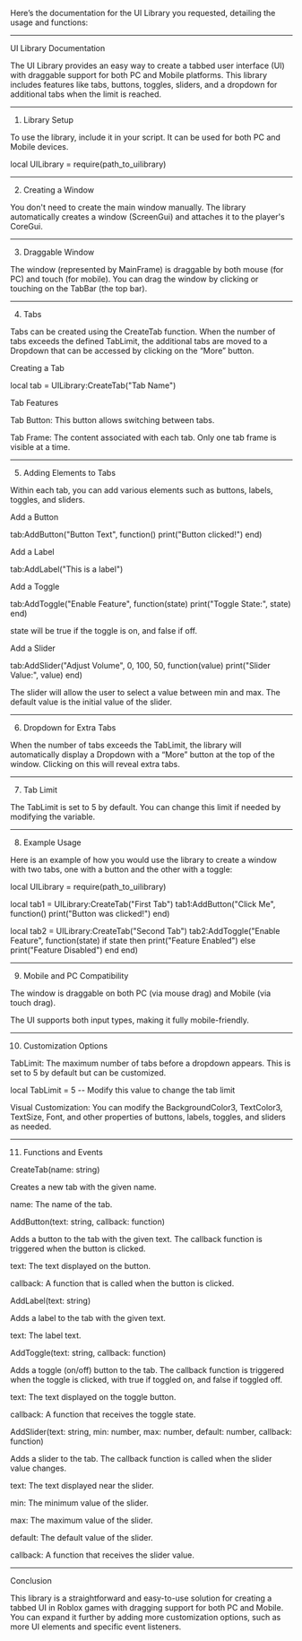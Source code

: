 Here’s the documentation for the UI Library you requested, detailing the usage and functions:


---

UI Library Documentation

The UI Library provides an easy way to create a tabbed user interface (UI) with draggable support for both PC and Mobile platforms. This library includes features like tabs, buttons, toggles, sliders, and a dropdown for additional tabs when the limit is reached.


---

1. Library Setup

To use the library, include it in your script. It can be used for both PC and Mobile devices.

local UILibrary = require(path_to_uilibrary)


---

2. Creating a Window

You don't need to create the main window manually. The library automatically creates a window (ScreenGui) and attaches it to the player's CoreGui.


---

3. Draggable Window

The window (represented by MainFrame) is draggable by both mouse (for PC) and touch (for mobile). You can drag the window by clicking or touching on the TabBar (the top bar).


---

4. Tabs

Tabs can be created using the CreateTab function. When the number of tabs exceeds the defined TabLimit, the additional tabs are moved to a Dropdown that can be accessed by clicking on the “More” button.

Creating a Tab

local tab = UILibrary:CreateTab("Tab Name")

Tab Features

Tab Button: This button allows switching between tabs.

Tab Frame: The content associated with each tab. Only one tab frame is visible at a time.



---

5. Adding Elements to Tabs

Within each tab, you can add various elements such as buttons, labels, toggles, and sliders.

Add a Button

tab:AddButton("Button Text", function()
    print("Button clicked!")
end)

Add a Label

tab:AddLabel("This is a label")

Add a Toggle

tab:AddToggle("Enable Feature", function(state)
    print("Toggle State:", state)
end)

state will be true if the toggle is on, and false if off.


Add a Slider

tab:AddSlider("Adjust Volume", 0, 100, 50, function(value)
    print("Slider Value:", value)
end)

The slider will allow the user to select a value between min and max. The default value is the initial value of the slider.



---

6. Dropdown for Extra Tabs

When the number of tabs exceeds the TabLimit, the library will automatically display a Dropdown with a “More” button at the top of the window. Clicking on this will reveal extra tabs.


---

7. Tab Limit

The TabLimit is set to 5 by default. You can change this limit if needed by modifying the variable.


---

8. Example Usage

Here is an example of how you would use the library to create a window with two tabs, one with a button and the other with a toggle:

local UILibrary = require(path_to_uilibrary)

local tab1 = UILibrary:CreateTab("First Tab")
tab1:AddButton("Click Me", function()
    print("Button was clicked!")
end)

local tab2 = UILibrary:CreateTab("Second Tab")
tab2:AddToggle("Enable Feature", function(state)
    if state then
        print("Feature Enabled")
    else
        print("Feature Disabled")
    end
end)


---

9. Mobile and PC Compatibility

The window is draggable on both PC (via mouse drag) and Mobile (via touch drag).

The UI supports both input types, making it fully mobile-friendly.



---

10. Customization Options

TabLimit: The maximum number of tabs before a dropdown appears. This is set to 5 by default but can be customized.


local TabLimit = 5 -- Modify this value to change the tab limit

Visual Customization: You can modify the BackgroundColor3, TextColor3, TextSize, Font, and other properties of buttons, labels, toggles, and sliders as needed.



---

11. Functions and Events

CreateTab(name: string)

Creates a new tab with the given name.

name: The name of the tab.


AddButton(text: string, callback: function)

Adds a button to the tab with the given text. The callback function is triggered when the button is clicked.

text: The text displayed on the button.

callback: A function that is called when the button is clicked.


AddLabel(text: string)

Adds a label to the tab with the given text.

text: The label text.


AddToggle(text: string, callback: function)

Adds a toggle (on/off) button to the tab. The callback function is triggered when the toggle is clicked, with true if toggled on, and false if toggled off.

text: The text displayed on the toggle button.

callback: A function that receives the toggle state.


AddSlider(text: string, min: number, max: number, default: number, callback: function)

Adds a slider to the tab. The callback function is called when the slider value changes.

text: The text displayed near the slider.

min: The minimum value of the slider.

max: The maximum value of the slider.

default: The default value of the slider.

callback: A function that receives the slider value.



---

Conclusion

This library is a straightforward and easy-to-use solution for creating a tabbed UI in Roblox games with dragging support for both PC and Mobile. You can expand it further by adding more customization options, such as more UI elements and specific event listeners.

